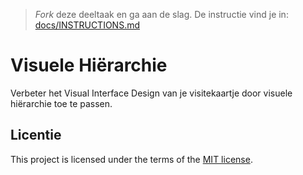 > _Fork_ deze deeltaak en ga aan de slag. De instructie vind je in: [docs/INSTRUCTIONS.md](https://github.com/fdnd-task/your-tribe-visuele-hierarchie/blob/main/docs/INSTRUCTIONS.md)

# Visuele Hiërarchie

Verbeter het Visual Interface Design van je visitekaartje door visuele hiërarchie toe te passen. 


## Licentie

This project is licensed under the terms of the [MIT license](./LICENSE).
